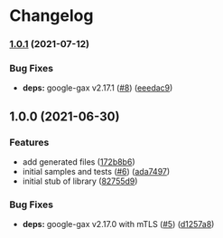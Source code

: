 # Changelog

### [1.0.1](https://www.github.com/googleapis/nodejs-gke-connect-gateway/compare/v1.0.0...v1.0.1) (2021-07-12)


### Bug Fixes

* **deps:** google-gax v2.17.1 ([#8](https://www.github.com/googleapis/nodejs-gke-connect-gateway/issues/8)) ([eeedac9](https://www.github.com/googleapis/nodejs-gke-connect-gateway/commit/eeedac9d30407e6fccee6e149246c63dfb9d4b3e))

## 1.0.0 (2021-06-30)


### Features

* add generated files ([172b8b6](https://www.github.com/googleapis/nodejs-gke-connect-gateway/commit/172b8b6717fdc76f2d92c21ba9d12417795d03f3))
* initial samples and tests ([#6](https://www.github.com/googleapis/nodejs-gke-connect-gateway/issues/6)) ([ada7497](https://www.github.com/googleapis/nodejs-gke-connect-gateway/commit/ada7497a6a5881c2a5b686e16f3a744d5f34a969))
* initial stub of library ([82755d9](https://www.github.com/googleapis/nodejs-gke-connect-gateway/commit/82755d93262e35bed9aae0693efcc47df4b3b5dc))


### Bug Fixes

* **deps:** google-gax v2.17.0 with mTLS ([#5](https://www.github.com/googleapis/nodejs-gke-connect-gateway/issues/5)) ([d1257a8](https://www.github.com/googleapis/nodejs-gke-connect-gateway/commit/d1257a83a04171b6ec0e8fe1196cb3fb160b9161))
